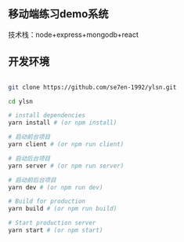 ## 移动端练习demo系统

技术栈：node+express+mongodb+react

## 开发环境

```bash

git clone https://github.com/se7en-1992/ylsn.git

cd ylsn

# install dependencies
yarn install # (or npm install)

# 启动前台项目
yarn client # (or npm run client)

# 启动后台项目
yarn server # (or npm run server)

# 启动前后台项目
yarn dev # (or npm run dev)

# Build for production
yarn build # (or npm run build)

# Start production server
yarn start # (or npm start)

```

